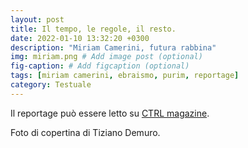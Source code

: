 ```yaml
---
layout: post
title: Il tempo, le regole, il resto.
date: 2022-01-10 13:32:20 +0300
description: "Miriam Camerini, futura rabbina"
img: miriam.png # Add image post (optional)
fig-caption: # Add figcaption (optional)
tags: [miriam camerini, ebraismo, purim, reportage]
category: Testuale
---
```

Il reportage può essere letto su [CTRL magazine](https://www.ctrlmagazine.it/miriam-camerina-rabbina/).

Foto di copertina di Tiziano Demuro.
